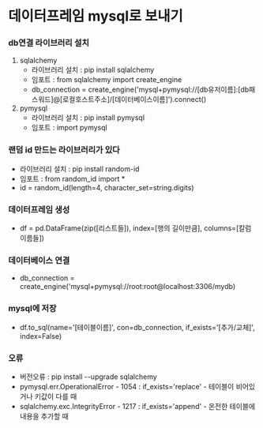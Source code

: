 # 데이터프레임 mysql로 보내기
### db연결 라이브러리 설치
1. sqlalchemy
   - 라이브러리 설치 : pip install sqlalchemy
   - 임포트 : from sqlalchemy import create_engine
   - db_connection = create_engine('mysql+pymysql://[db유저이름]:[db패스워드]@[로컬호스트주소]/[데이터베이스이름]').connect()
2. pymysql
   - 라이브러리 설치 : pip install pymysql
   - 임포트 : import pymysql
### 랜덤 id 만드는 라이브러리가 있다
- 라이브러리 설치 : pip install random-id
- 임포트 : from random_id import *
- id = random_id(length=4, character_set=string.digits)

### 데이터프레임 생성
- df = pd.DataFrame(zip([리스트들]), index=[행의 길이만큼], columns=[칼럼이름들])

### 데이터베이스 연결
- db_connection = create_engine('mysql+pymysql://root:root@localhost:3306/mydb)

### mysql에 저장
- df.to_sql(name='[테이블이름]', con=db_connection, if_exists='[추가/교체]', index=False)

### 오류
- 버전오류 : pip install --upgrade sqlalchemy
- pymysql.err.OperationalError - 1054 : if_exists='replace' - 테이블이 비어있거나 키값이 다를 때
- sqlalchemy.exc.IntegrityError - 1217 : if_exists='append' - 온전한 테이블에 내용을 추가할 때